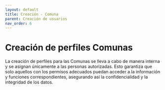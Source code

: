 ```yaml
---
layout: default
title: Creación - Comuna
parent: Creación de usuarios
nav_order: 6
---
```


# Creación de perfiles Comunas

La creación de perfiles para las Comunas se lleva a cabo de manera interna y se asignan únicamente a las personas autorizadas. Esto garantiza que solo aquellos con los permisos adecuados puedan acceder a la información y funciones correspondientes, asegurando así la confidencialidad y la integridad de los datos.